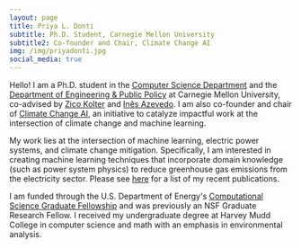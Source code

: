```yaml
---
layout: page
title: Priya L. Donti
subtitle: Ph.D. Student, Carnegie Mellon University
subtitle2: Co-founder and Chair, Climate Change AI
img: /img/priyadonti.jpg
social_media: true
---
```


Hello! I am a Ph.D. student in the 
<a href="https://www.cs.cmu.edu/" target="_blank">Computer Science Department</a>
and the
<a href="https://www.cmu.edu/epp/" target="_blank">Department of Engineering & Public Policy</a>
at Carnegie Mellon University, co-advised by 
<a href="http://zicokolter.com/" target="_blank">Zico Kolter</a>
and
<a href="https://ines.stanford.edu/" target="_blank">In&#234;s Azevedo</a>.
I am also co-founder and chair of <a href="https://www.climatechange.ai/" target="_blank">Climate Change AI</a>, an initiative to catalyze impactful work at the intersection of climate change and machine learning.

My work lies at the intersection of machine learning, electric power systems, and climate change mitigation.
Specifically, I am interested in creating machine learning techniques that incorporate domain knowledge (such as power system physics) to reduce greenhouse gas emissions from the electricity sector.
Please see [here](/publications) for a list of my recent publications.

I am funded through the U.S. Department of Energy's 
<a href="https://www.krellinst.org/csgf/" target="_blank">Computational Science Graduate Fellowship</a>
and was previously an NSF Graduate Research Fellow.
I received my undergraduate degree at Harvey Mudd College in computer science and math with an emphasis in environmental analysis.
